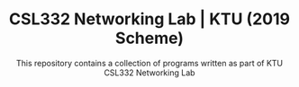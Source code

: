 <h1 align="center">CSL332 Networking Lab | KTU (2019 Scheme) </h1>
<div align="center">
  <p>This repository contains a collection of programs written as part of KTU CSL332 Networking Lab </p>
</div>
<br>


